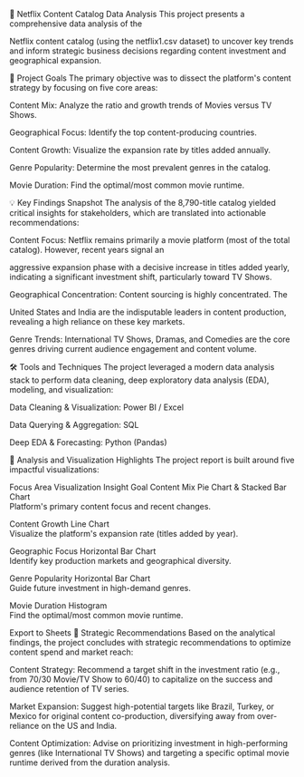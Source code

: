🍿 Netflix Content Catalog Data Analysis
This project presents a comprehensive data analysis of the 

Netflix content catalog (using the netflix1.csv dataset) to uncover key trends and inform strategic business decisions regarding content investment and geographical expansion.

🎯 Project Goals
The primary objective was to dissect the platform's content strategy by focusing on five core areas:



Content Mix: Analyze the ratio and growth trends of Movies versus TV Shows.


Geographical Focus: Identify the top content-producing countries.


Content Growth: Visualize the expansion rate by titles added annually.


Genre Popularity: Determine the most prevalent genres in the catalog.


Movie Duration: Find the optimal/most common movie runtime.

💡 Key Findings Snapshot
The analysis of the 8,790-title catalog yielded critical insights for stakeholders, which are translated into actionable recommendations:



Content Focus: Netflix remains primarily a movie platform (most of the total catalog). However, recent years signal an 

aggressive expansion phase with a decisive increase in titles added yearly, indicating a significant investment shift, particularly toward TV Shows.


Geographical Concentration: Content sourcing is highly concentrated. The 

United States and India are the indisputable leaders in content production, revealing a high reliance on these key markets.



Genre Trends: International TV Shows, Dramas, and Comedies are the core genres driving current audience engagement and content volume.

🛠️ Tools and Techniques
The project leveraged a modern data analysis stack to perform data cleaning, deep exploratory data analysis (EDA), modeling, and visualization:


Data Cleaning & Visualization: Power BI / Excel 


Data Querying & Aggregation: SQL 


Deep EDA & Forecasting: Python (Pandas) 

📂 Analysis and Visualization Highlights
The project report is built around five impactful visualizations:

Focus Area	Visualization	Insight Goal
Content Mix	Pie Chart & Stacked Bar Chart	
Platform's primary content focus and recent changes.

Content Growth	Line Chart	
Visualize the platform's expansion rate (titles added by year).

Geographic Focus	Horizontal Bar Chart	
Identify key production markets and geographical diversity.

Genre Popularity	Horizontal Bar Chart	
Guide future investment in high-demand genres.

Movie Duration	Histogram	
Find the optimal/most common movie runtime.


Export to Sheets
🚀 Strategic Recommendations
Based on the analytical findings, the project concludes with strategic recommendations to optimize content spend and market reach:


Content Strategy: Recommend a target shift in the investment ratio (e.g., from 70/30 Movie/TV Show to 60/40) to capitalize on the success and audience retention of TV series.


Market Expansion: Suggest high-potential targets like Brazil, Turkey, or Mexico for original content co-production, diversifying away from over-reliance on the US and India.


Content Optimization: Advise on prioritizing investment in high-performing genres (like International TV Shows) and targeting a specific optimal movie runtime derived from the duration analysis.



